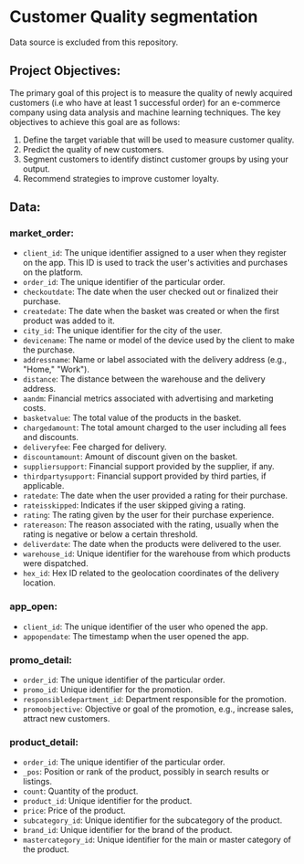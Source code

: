 # Customer Quality segmentation

Data source is excluded from this repository.

## Project Objectives:
The primary goal of this project is to measure the quality of newly acquired customers (i.e who have at least 1 successful order) for an e-commerce company using data analysis and machine learning techniques. The key objectives to achieve this goal are as follows:

1. Define the target variable that will be used to measure customer quality.
2. Predict the quality of new customers.
3. Segment customers to identify distinct customer groups by using your output.
4. Recommend strategies to improve customer loyalty.

## Data:

### market_order:
- `client_id`: The unique identifier assigned to a user when they register on the app. This ID is used to track the user's activities and purchases on the platform.
- `order_id`: The unique identifier of the particular order.
- `checkoutdate`: The date when the user checked out or finalized their purchase.
- `createdate`: The date when the basket was created or when the first product was added to it.
- `city_id`: The unique identifier for the city of the user.
- `devicename`: The name or model of the device used by the client to make the purchase.
- `addressname`: Name or label associated with the delivery address (e.g., "Home," "Work").
- `distance`: The distance between the warehouse and the delivery address.
- `aandm`: Financial metrics associated with advertising and marketing costs.
- `basketvalue`: The total value of the products in the basket.
- `chargedamount`: The total amount charged to the user including all fees and discounts.
- `deliveryfee`: Fee charged for delivery.
- `discountamount`: Amount of discount given on the basket.
- `suppliersupport`: Financial support provided by the supplier, if any.
- `thirdpartysupport`: Financial support provided by third parties, if applicable.
- `ratedate`: The date when the user provided a rating for their purchase.
- `rateisskipped`: Indicates if the user skipped giving a rating.
- `rating`: The rating given by the user for their purchase experience.
- `ratereason`: The reason associated with the rating, usually when the rating is negative or below a certain threshold.
- `deliverdate`: The date when the products were delivered to the user.
- `warehouse_id`: Unique identifier for the warehouse from which products were dispatched.
- `hex_id`: Hex ID related to the geolocation coordinates of the delivery location.

### app_open:
- `client_id`: The unique identifier of the user who opened the app.
- `appopendate`: The timestamp when the user opened the app.

### promo_detail:
- `order_id`: The unique identifier of the particular order.
- `promo_id`: Unique identifier for the promotion.
- `responsibledepartment_id`: Department responsible for the promotion.
- `promoobjective`: Objective or goal of the promotion, e.g., increase sales, attract new customers.

### product_detail:
- `order_id`: The unique identifier of the particular order.
- `_pos`: Position or rank of the product, possibly in search results or listings.
- `count`: Quantity of the product.
- `product_id`: Unique identifier for the product.
- `price`: Price of the product.
- `subcategory_id`: Unique identifier for the subcategory of the product.
- `brand_id`: Unique identifier for the brand of the product.
- `mastercategory_id`: Unique identifier for the main or master category of the product.
